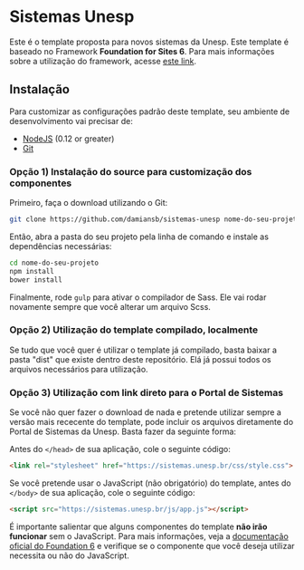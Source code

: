 # Sistemas Unesp

Este é o template proposta para novos sistemas da Unesp. Este template é baseado no Framework **Foundation for Sites 6**. Para mais informações sobre a utilização do framework, acesse [este link](http://foundation.zurb.com/sites/docs/).

## Instalação

Para customizar as configurações padrão deste template, seu ambiente de desenvolvimento vai precisar de:

- [NodeJS](https://nodejs.org/en/) (0.12 or greater)
- [Git](https://git-scm.com/)

### Opção 1) Instalação do source para customização dos componentes

Primeiro, faça o download utilizando o Git:

```bash
git clone https://github.com/damiansb/sistemas-unesp nome-do-seu-projeto
```

Então, abra a pasta do seu projeto pela linha de comando e instale as dependências necessárias:

```bash
cd nome-do-seu-projeto
npm install
bower install
```

Finalmente, rode `gulp` para ativar o compilador de Sass. Ele vai rodar novamente sempre que você alterar um arquivo Scss.

### Opção 2) Utilização do template compilado, localmente

Se tudo que você quer é utilizar o template já compilado, basta baixar a pasta "dist" que existe dentro deste repositório. Elá já possui todos os arquivos necessários para utilização.

### Opção 3) Utilização com link direto para o Portal de Sistemas

Se você não quer fazer o download de nada e pretende utilizar sempre a versão mais rececente do template, pode incluir os arquivos diretamente do Portal de Sistemas da Unesp. Basta fazer da seguinte forma:

Antes do ```</head>``` de sua aplicação, cole o seguinte código:

```html
<link rel="stylesheet" href="https://sistemas.unesp.br/css/style.css">
```

Se você pretende usar o JavaScript (não obrigatório) do template, antes do ```</body>``` de sua aplicação, cole o seguinte código:

```html
<script src="https://sistemas.unesp.br/js/app.js"></script>
```

É importante salientar que alguns componentes do template **não irão funcionar** sem o JavaScript. Para mais informações, veja a [documentação oficial do Foundation 6](http://foundation.zurb.com/sites/docs/) e verifique se o componente que você deseja utilizar necessita ou não do JavaScript.